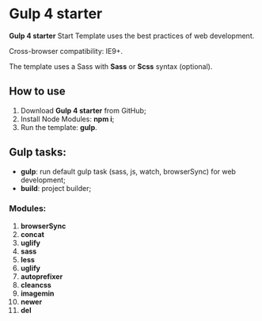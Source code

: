 <h1><strong>Gulp 4 starter</strong></h1>

<p><strong>Gulp 4 starter</strong> Start Template uses the best practices of web development.</p>

<p>Cross-browser compatibility: IE9+.</p>

<p>The template uses a Sass with <strong>Sass</strong> or <strong>Scss</strong> syntax (optional).</p>

<h2>How to use</h2>

<ol>
	<li>Download <strong>Gulp 4 starter</strong> from GitHub;</li>
	<li>Install Node Modules: <strong>npm i</strong>;</li>
	<li>Run the template: <strong>gulp</strong>.</li>
</ol>

<h2>Gulp tasks:</h2>

<ul>
	<li><strong>gulp</strong>: run default gulp task (sass, js, watch, browserSync) for web development;</li>
	<li><strong>build</strong>: project builder;</li>
</ul>

<h3>Modules:</h3>

<ol>	
	<li><strong>browserSync</strong></li>
	<li><strong>concat</strong></li>
	<li><strong>uglify</strong></li>
	<li><strong>sass</strong></li>
	<li><strong>less</strong></li>
	<li><strong>uglify</strong></li>
	<li><strong>autoprefixer</strong></li>
	<li><strong>cleancss</strong></li>
	<li><strong>imagemin</strong></li>
	<li><strong>newer</strong></li>
	<li><strong>del</strong></li>		
</ol> 
